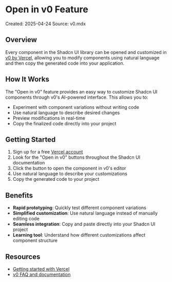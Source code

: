 # Open in v0 Feature

Created: 2025-04-24
Source: v0.mdx

## Overview

Every component in the Shadcn UI library can be opened and customized in [v0 by Vercel](https://v0.dev), allowing you to modify components using natural language and then copy the generated code into your application.

## How It Works

The "Open in v0" feature provides an easy way to customize Shadcn UI components through v0's AI-powered interface. This allows you to:

- Experiment with component variations without writing code
- Use natural language to describe desired changes
- Preview modifications in real-time
- Copy the finalized code directly into your project

## Getting Started

1. Sign up for a free [Vercel account](https://vercel.com/signup?utm_source=shad&utm_medium=web&utm_campaign=docs_cta_signup)
2. Look for the "Open in v0" buttons throughout the Shadcn UI documentation
3. Click the button to open the component in v0's editor
4. Use natural language to describe your customizations
5. Copy the generated code to your project

## Benefits

- **Rapid prototyping**: Quickly test different component variations
- **Simplified customization**: Use natural language instead of manually editing code
- **Seamless integration**: Copy and paste directly into your Shadcn UI project
- **Learning tool**: Understand how different customizations affect component structure

## Resources

- [Getting started with Vercel](https://vercel.com/docs/getting-started-with-vercel?utm_source=shadcn_site&utm_medium=web&utm_campaign=docs_cta_about_vercel)
- [v0 FAQ and documentation](https://v0.dev/faq)